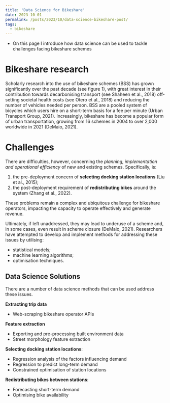 ```yaml
---
title: 'Data Science for Bikeshare'
date: 2023-10-01
permalink: /posts/2023/10/data-science-bikeshare-post/
tags:
  - bikeshare
---
```

- On this page I introduce how data science can be used to tackle challenges facing bikeshare schemes 

Bikeshare research
===
Scholarly research into the use of bikeshare schemes (BSS) has grown significantly over the past decade (see figure 1), with great interest in their contribution towards decarbonising transport (see Shaheen et al., 2018) off-setting societal health costs (see Otero et al., 2018) and reducing the number of vehicles needed per person. BSS are a pooled system of bicycles which users hire on a short-term basis for a fee per minute (Urban Transport Group, 2021). Increasingly, bikeshare has become a popular form of urban transportation, growing from 16 schemes in 2004 to over 2,000 worldwide in 2021 (DeMaio, 2021). 

Challenges
===
There are difficulties, however, concerning the _planning, implementation and operational efficiency_ of new and existing schemes. Specifically, is: 
1. the pre-deployment concern of **selecting docking station locations** (Liu et al., 2015);
2. the post-deployment requirement of **redistributing bikes** around the system (Zhang et al., 2022).

These problems remain a complex and ubiquitous challenge for bikeshare operators, impacting the capacity to operate effectively and generate revenue. 

Ultimately, if left unaddressed, they may lead to underuse of a scheme and, in some cases, even result in scheme closure (DeMaio, 2021). Researchers have attempted to develop and implement methods for addressing these issues by utilising: 
- statistical models;
- machine learning algorithms;
- optimisation techniques. 

Data Science Solutions
---
There are a number of data science methods that can be used address these issues.

**Extracting trip data**
- Web-scraping bikeshare operator APIs

**Feature extraction**
- Exporting and pre-processing built environment data
- Street morphology feature extraction

**Selecting docking station locations**:
- Regression analysis of the factors influencing demand
- Regression to predict long-term demand
- Constrained optimisation of station locations

**Redistributing bikes between stations**:
- Forecasting short-term demand
- Optimising bike availability
